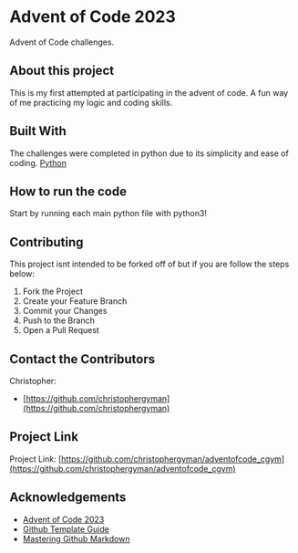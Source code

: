 # Advent of Code 2023
Advent of Code challenges.

## About this project
This is my first attempted at participating in the advent of code. A fun way of me practicing my logic and coding skills.

## Built With
The challenges were completed in python due to its simplicity and ease of coding. [Python](https://www.python.org/)

## How to run the code
Start by running each main python file with python3!


## Contributing
This project isnt intended to be forked off of but if you are follow the steps below:
1. Fork the Project
2. Create your Feature Branch
3. Commit your Changes
4. Push to the Branch
5. Open a Pull Request

## Contact the Contributors
Christopher:
- [https://github.com/christophergyman](https://github.com/christophergyman)


## Project Link
Project Link:
[https://github.com/christophergyman/adventofcode_cgym](https://github.com/christophergyman/adventofcode_cgym)

## Acknowledgements
* [Advent of Code 2023](https://adventofcode.com/)
* [Github Template Guide](https://github.com/othneildrew/Best-README-Template)
* [Mastering Github Markdown](https://guides.github.com/features/mastering-markdow)


